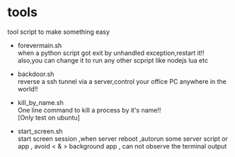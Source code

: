 # tools
tool script to make something easy

* forevermain.sh     
    when a python script got exit by unhandled exception,restart it!!    
    also,you can change it to run any other scpript like nodejs lua etc
    
* backdoor.sh    
    reverse a ssh tunnel via a server,control your office PC anywhere in the world!!    
   
* kill_by_name.sh    
    One line command to kill a process by it's name!!   
    [Only test on ubuntu]

* start_screen.sh  
    start screen session ,when server reboot ,autorun some server script or app ,
    avoid < & > background app , can not observe the terminal output 